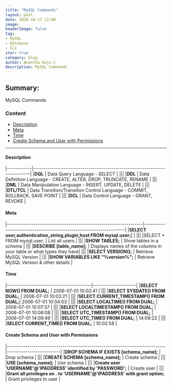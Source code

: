 ```yaml
---
title: "MySQL Commands"
layout: post
date: 2020-10-17 12:00
image: 
headerImage: false
tag:
- MySQL
- Database
- CLI
star: true
category: blog
author: Anantha Raju C
description: MySQL Commands
---
```


## Summary:

MySQL Commands

### Content

- [Description](#description)
- [Meta](#Meta)
- [Time](#Time)
- [Create Schema and User with Permissions](#create-schema-and-user-with-permissions)

---

#### Description

|------------|----------------------------------------------------------------------------| 
|**DQL**     | Data Query Language - SELECT                                               |
|||
|**DDL**     | Data Definition Language - CREATE, ALTER, DROP, TRUNCATE, RENAME           |
|||
|**DML**     | Data Manipulation Language - INSERT, UPDATE, DELETE                        |
|||
|**DTL/TCL** | Data Transition/Transition Control Language - COMMIT, ROLLBACK, SAVE POINT |
|||
|**DCL**     | Data Control Language - GRANT, REVOKE                                      |

#### Meta

|------------------------------------------------------------------|--------------------------------------------------------------------| 
|**SELECT user,authentication_string,plugin,host FROM mysql.user;**|                                                                    |
|||
|SELECT * FROM mysql.user;                                         | List all users                                                     |
|||
|**SHOW TABLES;**                                                  | Show tables in a schema                                            |
|||
|**DESCRIBE [table_name];**                                        | Displays names of the columns in your table or what types they have|
|||
|**SELECT VERSION();**                                             | Retrieve MySQL Version                                             |
|||
|**SHOW VARIABLES LIKE "%version%";**                              | Retrieve MySQL Version & other details                             |

#### Time

|-----------------------------------------|---------------------| 
|**SELECT NOW() FROM DUAL;**              | 2006-07-01 10:02:41 |
|||
|**SELECT SYSDATE() FROM DUAL;**          | 2006-07-01 10:03:21 |
|||
|**SELECT CURRENT_TIMESTAMP() FROM DUAL;**| 2006-07-01 10:04:03 |
|||
|**SELECT LOCALTIME() FROM DUAL;**        | 2006-07-01 10:07:37 |
|||
|**SELECT LOCALTIMESTAMP() FROM DUAL;**   | 2006-07-01 10:08:08 |
|||
|**SELECT UTC_TIMESTAMP() FROM DUAL;**    | 2006-07-01 14:09:49 |
|||
|**SELECT UTC_TIME() FROM DUAL;**         | 14:09:22            |
|||
|**SELECT CURRENT_TIME() FROM DUAL;**     | 10:02:58            |

#### Create Schema and User with Permissions

|-----------------------------------------------------------------------------|--------------------------| 
|**DROP SCHEMA IF EXISTS [schema_name];**                                     | Drop schema              |
|||
|**CREATE SCHEMA [schema_name];**                                             | Create schema            |
|||
|**USE [schema_name];**                                                       | Use schema               |
|||
|**Create user 'USERNAME'@'IPADDRESS' identified by 'PASSWORD';**             | Create user              |
|||
|**Grant all privileges on *.* to 'USERNAME'@'IPADDRESS' with grant option;** | Grant privileges to user |



